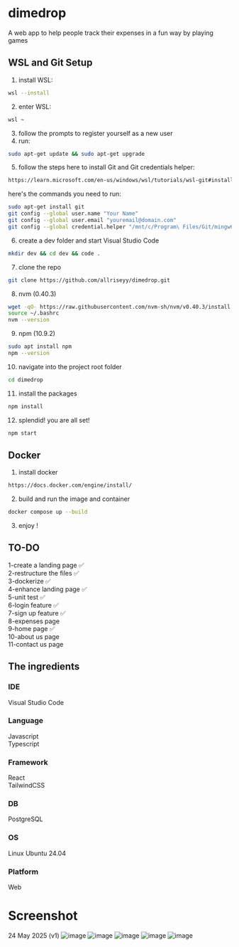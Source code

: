 # dimedrop
A web app to help people track their expenses in a fun way by playing games

## WSL and Git Setup
1. install WSL:
```bash
wsl --install
```
2. enter WSL:
```bash
wsl ~
```
3. follow the prompts to register yourself as a new user
4. run:
```bash
sudo apt-get update && sudo apt-get upgrade
```
5. follow the steps here to install Git and Git credentials helper: 
```bash
https://learn.microsoft.com/en-us/windows/wsl/tutorials/wsl-git#installing-git
```
here's the commands you need to run:
```bash
sudo apt-get install git
git config --global user.name "Your Name"
git config --global user.email "youremail@domain.com"
git config --global credential.helper "/mnt/c/Program\ Files/Git/mingw64/bin/git-credential-manager.exe"
```
6. create a dev folder and start Visual Studio Code
```bash
mkdir dev && cd dev && code .
```
7. clone the repo
```bash
git clone https://github.com/allriseyy/dimedrop.git
```
8. nvm (0.40.3)
```bash
wget -qO- https://raw.githubusercontent.com/nvm-sh/nvm/v0.40.3/install.sh | bash
source ~/.bashrc
nvm --version
```
9. npm (10.9.2)
```bash
sudo apt install npm
npm --version
```
10. navigate into the project root folder
```bash
cd dimedrop
```
11. install the packages
```bash
npm install
```
12. splendid! you are all set!
```bash
npm start
```

## Docker
1. install docker
```bash
https://docs.docker.com/engine/install/
```
2. build and run the image and container
```bash
docker compose up --build
```
3. enjoy !

## TO-DO
1-create a landing page ✅ <br/>
2-restructure the files ✅ <br/>
3-dockerize ✅ <br/>
4-enhance landing page ✅ <br/>
5-unit test ✅ <br/>
6-login feature ✅ <br/>
7-sign up feature ✅ <br/>
8-expenses page <br/>
9-home page ✅ <br/>
10-about us page <br/>
11-contact us page <br/>



## The ingredients
### IDE
Visual Studio Code
### Language
Javascript <br/>
Typescript
### Framework
React <br/>
TailwindCSS
### DB
PostgreSQL
### OS
Linux Ubuntu 24.04
### Platform
Web


# Screenshot
24 May 2025 (v1)
![image](https://github.com/user-attachments/assets/e52c0295-6d73-40cd-8dae-f122b2694183)
![image](https://github.com/user-attachments/assets/1da17dd5-24cb-4b6e-be61-dbc4fe33ac63)
![image](https://github.com/user-attachments/assets/5a9b908a-eb43-41ba-b5bb-d0bfaf0e74c1)
![image](https://github.com/user-attachments/assets/1fe16e67-bcb3-4412-ac2c-051f0dbcdd9e)
![image](https://github.com/user-attachments/assets/8af4b148-4e56-421f-b665-e71febf9a856)






